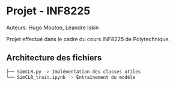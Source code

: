 # Projet - INF8225
Auteurs: Hugo Mouton, Léandre Iskin

Projet effectué dans le cadre du cours INF8225 de Polytechnique. 

## Architecture des fichiers 

```bash
├── SimCLR.py -> Implémentation des classes utiles  
└── SimCLR_train.ipynb -> Entraînement du modèle
```
